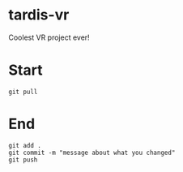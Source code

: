 # tardis-vr
Coolest VR project ever!

# Start
```
git pull
```

# End
```
git add .
git commit -m "message about what you changed"
git push
```